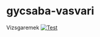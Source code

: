 # gycsaba-vasvari
Vizsgaremek
[![Test](https://github.com/2021-2022-vizsgaremek-nappali-14b-gyak/vizsgaremek-gyakrolas-doczidominik/actions/workflows/tesztek.yml/badge.svg)](https://github.com/2021-2022-vizsgaremek-nappali-14b-gyak/vizsgaremek-gyakrolas-doczidominik/actions/workflows/tesztek.yml)
